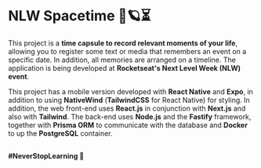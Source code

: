 # NLW Spacetime 🚀🪐⏳

This project is a **time capsule to record relevant moments of your life**, allowing you to register some text or media that remembers an event on a specific date. In addition, all memories are arranged on a timeline. The application is being developed at **Rocketseat's Next Level Week (NLW) event**.

This project has a mobile version developed with **React Native** and **Expo**, in addition to using **NativeWind** (**TailwindCSS** for React Native) for styling. In addition, the web front-end uses **React.js** in conjunction with **Next.js** and also with **Tailwind**. The back-end uses **Node.js** and the **Fastify** framework, together with **Prisma ORM** to communicate with the database and **Docker** to up the **PostgreSQL** container.

##

**#NeverStopLearning 🚀**
